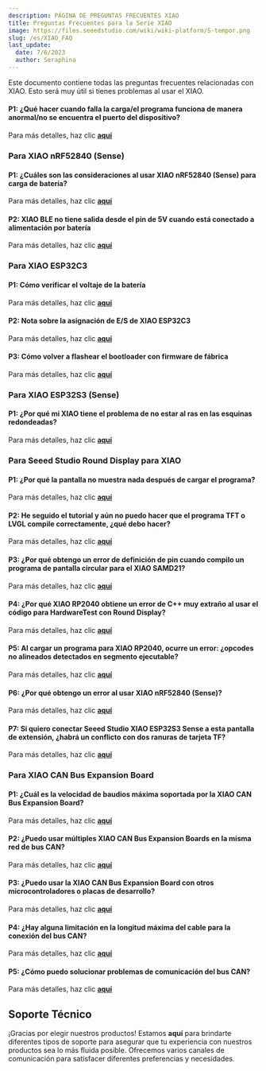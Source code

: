 ```yaml
---
description: PÁGINA DE PREGUNTAS FRECUENTES XIAO
title: Preguntas Frecuentes para la Serie XIAO
image: https://files.seeedstudio.com/wiki/wiki-platform/S-tempor.png
slug: /es/XIAO_FAQ
last_update:
  date: 7/6/2023
  author: Seraphina
---
```


Este documento contiene todas las preguntas frecuentes relacionadas con XIAO. Esto será muy útil si tienes problemas al usar el XIAO.

#### P1: ¿Qué hacer cuando falla la carga/el programa funciona de manera anormal/no se encuentra el puerto del dispositivo?

Para más detalles, haz clic [**aquí**](/noport_upload_fails)

### Para XIAO nRF52840 (Sense)

#### P1: ¿Cuáles son las consideraciones al usar XIAO nRF52840 (Sense) para carga de batería?

Para más detalles, haz clic [**aquí**](/battery_charging_considerations)

#### P2: XIAO BLE no tiene salida desde el pin de 5V cuando está conectado a alimentación por batería

Para más detalles, haz clic [**aquí**](/bat_5vNo_OUTPUT)

### Para XIAO ESP32C3

#### P1: Cómo verificar el voltaje de la batería

Para más detalles, haz clic [**aquí**](/check_battery_voltage)

#### P2: Nota sobre la asignación de E/S de XIAO ESP32C3

Para más detalles, haz clic [**aquí**](/exp32c3_d9_d6_d8)

#### P3: Cómo volver a flashear el bootloader con firmware de fábrica

Para más detalles, haz clic [**aquí**](/reflash_the_bootloader)

### Para XIAO ESP32S3 (Sense)

#### P1: ¿Por qué mi XIAO tiene el problema de no estar al ras en las esquinas redondeadas?

Para más detalles, haz clic [**aquí**](/not_being_flush)

### Para Seeed Studio Round Display para XIAO

#### P1: ¿Por qué la pantalla no muestra nada después de cargar el programa?

Para más detalles, haz clic [**aquí**](/DO_NOT_display)

#### P2: He seguido el tutorial y aún no puedo hacer que el programa TFT o LVGL compile correctamente, ¿qué debo hacer?

Para más detalles, haz clic [**aquí**](/TFT_or_LVGL_program)

#### P3: ¿Por qué obtengo un error de definición de pin cuando compilo un programa de pantalla circular para el XIAO SAMD21?

Para más detalles, haz clic [**aquí**](/pin_definition_error)

#### P4: ¿Por qué XIAO RP2040 obtiene un error de C++ muy extraño al usar el código para HardwareTest con Round Display?

Para más detalles, haz clic [**aquí**](/error_when_using_the_code)

#### P5: Al cargar un programa para XIAO RP2040, ocurre un error: ¿opcodes no alineados detectados en segmento ejecutable?

Para más detalles, haz clic [**aquí**](/uploading_while_an_error-rp2040)

#### P6: ¿Por qué obtengo un error al usar XIAO nRF52840 (Sense)?

Para más detalles, haz clic [**aquí**](/error_when_use_XIAOnRF52840)

#### P7: Si quiero conectar Seeed Studio XIAO ESP32S3 Sense a esta pantalla de extensión, ¿habrá un conflicto con dos ranuras de tarjeta TF?

Para más detalles, haz clic [**aquí**](/two_TF_card)

### Para XIAO CAN Bus Expansion Board

#### P1: ¿Cuál es la velocidad de baudios máxima soportada por la XIAO CAN Bus Expansion Board?

Para más detalles, haz clic [**aquí**](/the_maximum_baud_rate)

#### P2: ¿Puedo usar múltiples XIAO CAN Bus Expansion Boards en la misma red de bus CAN?

Para más detalles, haz clic [**aquí**](/multiple_in_the_same_CAN)

#### P3: ¿Puedo usar la XIAO CAN Bus Expansion Board con otros microcontroladores o placas de desarrollo?

Para más detalles, haz clic [**aquí**](/in_other_microcontrollers_or_development_boards)

#### P4: ¿Hay alguna limitación en la longitud máxima del cable para la conexión del bus CAN?

Para más detalles, haz clic [**aquí**](/limitations_on_the_maximum_cable_length)

#### P5: ¿Cómo puedo solucionar problemas de comunicación del bus CAN?

Para más detalles, haz clic [**aquí**](/troubleshoot_CAN_communication_issues)

## Soporte Técnico

¡Gracias por elegir nuestros productos! Estamos **aquí** para brindarte diferentes tipos de soporte para asegurar que tu experiencia con nuestros productos sea lo más fluida posible. Ofrecemos varios canales de comunicación para satisfacer diferentes preferencias y necesidades.

<div class="button_tech_support_container">
<a href="https://forum.seeedstudio.com/" class="button_forum"></a>
<a href="https://www.seeedstudio.com/contacts" class="button_email"></a>
</div>

<div class="button_tech_support_container">
<a href="https://discord.gg/eWkprNDMU7" class="button_discord"></a>
<a href="https://github.com/Seeed-Studio/wiki-documents/discussions/69" class="button_discussion"></a>
</div>